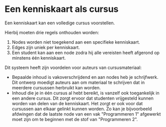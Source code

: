 # Een kenniskaart als cursus

Een kenniskaart kan een volledige cursus voorstellen.

Hierbij moeten drie regels onthouden worden:

1. Nodes worden niet toegekend aan een specifieke kenniskaart.
2. Edges zijn uniek per kenniskaart.
3. Een student kan aan een node zodra hij alle vereisten heeft afgerond op minstens één kenniskaart.

Dit systeem heeft zijn voordelen voor auteurs van cursusmateriaal:

* Bepaalde inhoud is vakoverschrijdend en aan nodes heb je schrijfwerk. Dit ontwerp moedigt auteurs aan om materiaal te schrijven dat in meerdere cursussen herbruikt kan worden.
* Inhoud die je in één cursus al hebt bereikt, is vanzelf ook toegankelijk in een andere cursus. Dit zorgt ervoor dat studenten vrijgesteld kunnen worden van delen van de kenniskaart. Het zorgt er ook voor dat cursussen aan elkaar gelinkt kunnen worden. Zo kan je bijvoorbeeld afdwingen dat de laatste node van een vak "Programmeren 1" afgewerkt moet zijn om te beginnen met de stof van "Programmeren 2".
